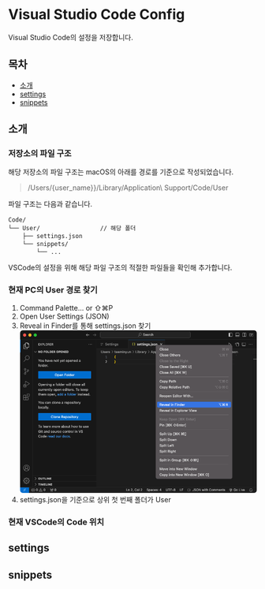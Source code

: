 # Visual Studio Code Config
Visual Studio Code의 설정을 저장합니다.

## 목차
- [소개](#introduction)
- [settings](#settings)
- [snippets](#snippets)

## 소개
### 저장소의 파일 구조
해당 저장소의 파일 구조는 macOS의 아래를 경로를 기준으로 작성되었습니다.
> /Users/{user_name}}/Library/Application\ Support/Code/User

파일 구조는 다음과 같습니다.
```
Code/
└── User/                 // 해당 폴더
    ├── settings.json
    └── snippets/
        └── ...
```

VSCode의 설정을 위해 해당 파일 구조의 적절한 파일들을 확인해 추가합니다.
### 현재 PC의 User 경로 찾기
1. Command Palette... or ⇧⌘P
2. Open User Settings (JSON)
3. Reveal in Finder를 통해 settings.json 찾기
![alt text](image.png)
4. settings.json을 기준으로 상위 첫 번째 폴더가 User

### 현재 VSCode의 Code 위치

## settings

## snippets
